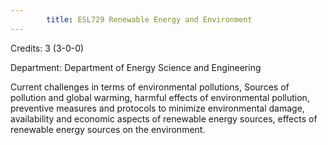 ```yaml
---
        title: ESL729 Renewable Energy and Environment
---
```

Credits: 3 (3-0-0)

Department: Department of Energy Science and Engineering

Current challenges in terms of environmental pollutions, Sources of pollution and global warming, harmful effects of environmental pollution, preventive measures and protocols to minimize environmental damage, availability and economic aspects of renewable energy sources, effects of renewable energy sources on the environment.